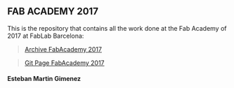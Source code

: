 
## FAB ACADEMY 2017

This is the repository that contains all the work done at the Fab Academy of 2017 at FabLab Barcelona:

> [Archive FabAcademy 2017](http://archive.fabacademy.org/archives/2017/fablabbcn/students/271/)

> [Git Page FabAcademy 2017](https://nanusefue.github.io/fablabweb/)

#### Esteban Martin Gimenez 
